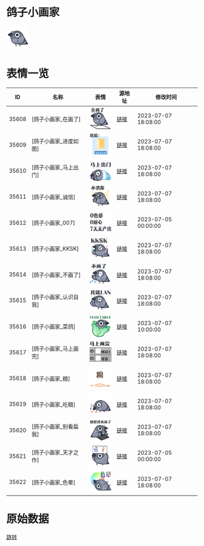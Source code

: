 # 鸽子小画家

<img src="./cover.png" height="60" alt="cover" />

# 表情一览

|ID|名称|表情|源地址|修改时间|
|----|----|----|----|----|
|35608|[鸽子小画家_在画了]|<img src="./pic/035608_%5B鸽子小画家_在画了%5D.png" height="60" alt="在画了"/>|[链接](https://i0.hdslb.com/bfs/garb/7ef79c9908540af21b6862663482a93cbdd9dff1.png)|2023-07-07 18:08:00|
|35609|[鸽子小画家_进度如图]|<img src="./pic/035609_%5B鸽子小画家_进度如图%5D.png" height="60" alt="进度如图"/>|[链接](https://i0.hdslb.com/bfs/garb/a998781ed342340e62d3e0c4c04a5ed4d9748fac.png)|2023-07-07 18:08:00|
|35610|[鸽子小画家_马上出门]|<img src="./pic/035610_%5B鸽子小画家_马上出门%5D.png" height="60" alt="马上出门"/>|[链接](https://i0.hdslb.com/bfs/garb/674b7803360e3dc3ae3221524d11823d40ef18a1.png)|2023-07-07 18:08:00|
|35611|[鸽子小画家_诚信]|<img src="./pic/035611_%5B鸽子小画家_诚信%5D.png" height="60" alt="诚信"/>|[链接](https://i0.hdslb.com/bfs/garb/a8bdaf9daf24d4f830269ed3fe291a3660b9eefe.png)|2023-07-07 18:08:00|
|35612|[鸽子小画家_007]|<img src="./pic/035612_%5B鸽子小画家_007%5D.png" height="60" alt="007"/>|[链接](https://i0.hdslb.com/bfs/garb/b3f1a47b9c491ce7c3a46278a181dd3b5ce3fe02.png)|2023-07-05 00:00:00|
|35613|[鸽子小画家_KKSK]|<img src="./pic/035613_%5B鸽子小画家_KKSK%5D.png" height="60" alt="KKSK"/>|[链接](https://i0.hdslb.com/bfs/garb/1cea6286fb7ed0684fe011c9949da82f4deee65d.png)|2023-07-07 18:08:00|
|35614|[鸽子小画家_不画了]|<img src="./pic/035614_%5B鸽子小画家_不画了%5D.png" height="60" alt="不画了"/>|[链接](https://i0.hdslb.com/bfs/garb/50bbf8ad33d5152a946487f8f5eccab2c14f729a.png)|2023-07-07 18:08:00|
|35615|[鸽子小画家_认识自我]|<img src="./pic/035615_%5B鸽子小画家_认识自我%5D.png" height="60" alt="认识自我"/>|[链接](https://i0.hdslb.com/bfs/garb/d00d37fb21ead379a84120c7dfee4d1d40b70245.png)|2023-07-07 18:08:00|
|35616|[鸽子小画家_菜鸽]|<img src="./pic/035616_%5B鸽子小画家_菜鸽%5D.png" height="60" alt="菜鸽"/>|[链接](https://i0.hdslb.com/bfs/garb/d0f1142806a5252227c2f45b6352d5b670672e09.png)|2023-07-07 10:00:00|
|35617|[鸽子小画家_马上画完]|<img src="./pic/035617_%5B鸽子小画家_马上画完%5D.png" height="60" alt="马上画完"/>|[链接](https://i0.hdslb.com/bfs/garb/811e9a1f15099dc7679eb9f1a90cca5671f7a1f3.png)|2023-07-07 18:08:00|
|35618|[鸽子小画家_粮]|<img src="./pic/035618_%5B鸽子小画家_粮%5D.png" height="60" alt="粮"/>|[链接](https://i0.hdslb.com/bfs/garb/14e28a77fd81e4e004b2d661732e948a6046a270.png)|2023-07-07 18:08:00|
|35619|[鸽子小画家_吃粮]|<img src="./pic/035619_%5B鸽子小画家_吃粮%5D.png" height="60" alt="吃粮"/>|[链接](https://i0.hdslb.com/bfs/garb/740db34251495f6dea86e617f734fc1de7e39b99.png)|2023-07-07 18:08:00|
|35620|[鸽子小画家_别看扁我]|<img src="./pic/035620_%5B鸽子小画家_别看扁我%5D.png" height="60" alt="别看扁我"/>|[链接](https://i0.hdslb.com/bfs/garb/5d0878b5c81aa39c16cdf835a26310c5443f663a.png)|2023-07-07 18:08:00|
|35621|[鸽子小画家_天才之作]|<img src="./pic/035621_%5B鸽子小画家_天才之作%5D.png" height="60" alt="天才之作"/>|[链接](https://i0.hdslb.com/bfs/garb/0362fa495674288dccfdc560744ec385eaac0bd1.png)|2023-07-05 00:00:00|
|35622|[鸽子小画家_色晕]|<img src="./pic/035622_%5B鸽子小画家_色晕%5D.png" height="60" alt="色晕"/>|[链接](https://i0.hdslb.com/bfs/garb/ea94bafecd0ba239d1c9110ff78ffc0fe681b7a6.png)|2023-07-07 18:08:00|

# 原始数据

[跳转](./raw.json)

